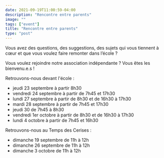 ```yaml
---
date: 2021-09-19T11:00:59-04:00
description: "Rencontre entre parents"
image: ""
tags: ["event"]
title: "Rencontre entre parents"
type: "post"
---
```


Vous avez des questions, des suggestions, des sujets qui vous tiennent à cœur et que vous voulez faire remonter dans l’école ?

Vous voulez rejoindre notre association indépendante ? 
Vous êtes les bienvenu.e.s !

Retrouvons-nous devant l'école :
- jeudi 23 septembre à partir 8h30
- vendredi 24 septembre à partir de 7h45 et 17h30
- lundi 27 septembre à partir de 8h30 et de 16h30 à 17h30
- mardi 28 septembre à partir de 7h45 et 17h30
- jeudi 30 de 7h45 à 8h30
- vendredi 1er octobre à partir de 8h30 et de 16h30 à 17h30
- lundi 4 octobre à partir de 7h45 et 16h30

Retrouvons-nous au Temps des Cerises :
- dimanche 19 septembre de 11h à 12h
- dimanche 26 septembre de 11h à 12h
- dimanche 3 octobre de 11h à 12h
